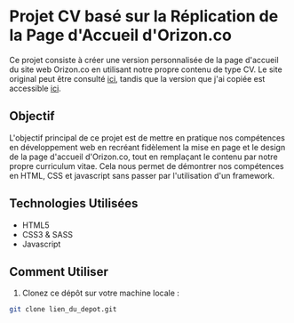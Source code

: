 # Projet CV basé sur la Réplication de la Page d'Accueil d'Orizon.co

Ce projet consiste à créer une version personnalisée de la page d'accueil du site web Orizon.co en utilisant notre
propre contenu de type CV. Le site original peut être consulté [ici](https://www.orizon.co/), tandis que la version que j'ai copiée est accessible [ici](https://web.archive.org/web/20230510145043/https://www.orizon.co/).

## Objectif

L'objectif principal de ce projet est de mettre en pratique nos compétences en développement web en recréant fidèlement
la mise en page et le design de la page d'accueil d'Orizon.co, tout en remplaçant le contenu par notre propre curriculum
vitae. Cela nous permet de démontrer nos compétences en HTML, CSS et javascript sans passer par l'utilisation d'un framework.

## Technologies Utilisées

- HTML5
- CSS3 & SASS
- Javascript

## Comment Utiliser

1. Clonez ce dépôt sur votre machine locale :

```bash
git clone lien_du_depot.git
